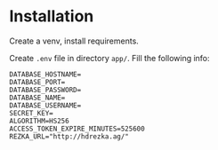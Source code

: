 # Installation

Create a venv, install requirements.

Create `.env` file in directory `app/`. Fill the following info:

```text
DATABASE_HOSTNAME=
DATABASE_PORT=
DATABASE_PASSWORD=
DATABASE_NAME=
DATABASE_USERNAME=
SECRET_KEY=
ALGORITHM=HS256
ACCESS_TOKEN_EXPIRE_MINUTES=525600
REZKA_URL="http://hdrezka.ag/"
```